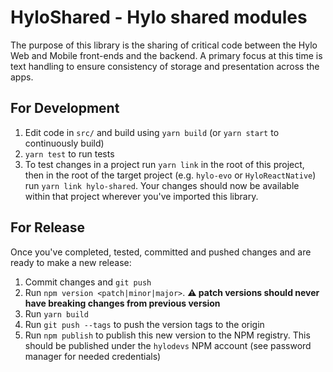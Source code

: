 # HyloShared - Hylo shared modules

The purpose of this library is the sharing of critical code between the Hylo Web and Mobile front-ends and the backend. A primary focus at this time is text handling to ensure consistency of storage and presentation across the apps.

## For Development

1. Edit code in `src/` and build using `yarn build` (or `yarn start` to continuously build)
2. `yarn test` to run tests
3. To test changes in a project run `yarn link` in the root of this project, then in the root of the target project (e.g. `hylo-evo` or `HyloReactNative`) run `yarn link hylo-shared`. Your changes should now be available within that project wherever you've imported this library. 

## For Release

Once you've completed, tested, committed and pushed changes and are ready to make a new release:

1. Commit changes and `git push`
2. Run `npm version <patch|minor|major>`. **⚠️ patch versions should never have breaking changes from previous version**
3. Run `yarn build` 
4. Run `git push --tags` to push the version tags to the origin
5. Run `npm publish` to publish this new version to the NPM registry. This should be published under the `hylodevs` NPM account (see password manager for needed credentials)
